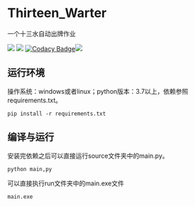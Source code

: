# Thirteen_Warter
一个十三水自动出牌作业

![](https://img.shields.io/badge/language-python-yellow.svg) ![](https://img.shields.io/apm/l/vim-mode.svg) [![Codacy Badge](https://api.codacy.com/project/badge/Grade/d8958cb5aedf4575b9cc25461f2c7e68)](https://www.codacy.com/manual/pullself/Thirteen_Warter?utm_source=github.com&amp;utm_medium=referral&amp;utm_content=pullself/Thirteen_Warter&amp;utm_campaign=Badge_Grade)![](https://travis-ci.org/pullself/Thirteen_Warter.svg?branch=master)

## 运行环境
操作系统：windows或者linux；python版本：3.7以上，依赖参照requirements.txt。

```
pip install -r requirements.txt
```

## 编译与运行
安装完依赖之后可以直接运行source文件夹中的main.py。
```
python main,py
```
可以直接执行run文件夹中的main.exe文件
```
main.exe
```
